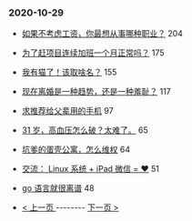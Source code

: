 ### 2020-10-29 
- [如果不考虑工资，你最想从事哪种职业？](https://www.v2ex.com/t/719755) 204
- [为了赶项目连续加班一个月正常吗？](https://www.v2ex.com/t/719621) 175
- [我有猫了！该取啥名？](https://www.v2ex.com/t/719644) 155
- [现在离婚是一种趋势，还是一种羞耻？](https://www.v2ex.com/t/719674) 117
- [求推荐给父辈用的手机](https://www.v2ex.com/t/719641) 97
- [31 岁，高血压怎么破？太难了。](https://www.v2ex.com/t/719753) 65
- [坑爹的蛋壳公寓，怎么维权](https://www.v2ex.com/t/719706) 64
- [交流： Linux 系统 + iPad 微信 = ❤️](https://www.v2ex.com/t/719778) 51
- [go 语言就很离谱](https://www.v2ex.com/t/719724) 48 

- [ < 上一页 ](https://github.com/able8/v2ex-hot-record/blob/master/2020-10-28.md) -------- [ 下一页 > ](https://github.com/able8/v2ex-hot-record/blob/master/2020-10-30.md)
